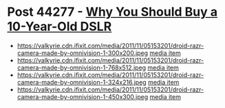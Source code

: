 # Post 44277 - [Why You Should Buy a 10-Year-Old DSLR](https://www.ifixit.com/News/44277/why-you-should-buy-a-10-year-old-dslr)

- https://valkyrie.cdn.ifixit.com/media/2011/11/05153201/droid-razr-camera-made-by-omnivision-1-300x200.jpeg [media item](media-28430.md)
- https://valkyrie.cdn.ifixit.com/media/2011/11/05153201/droid-razr-camera-made-by-omnivision-1-768x512.jpeg [media item](media-28430.md)
- https://valkyrie.cdn.ifixit.com/media/2011/11/05153201/droid-razr-camera-made-by-omnivision-1-324x216.jpeg [media item](media-28430.md)
- https://valkyrie.cdn.ifixit.com/media/2011/11/05153201/droid-razr-camera-made-by-omnivision-1-450x300.jpeg [media item](media-28430.md)